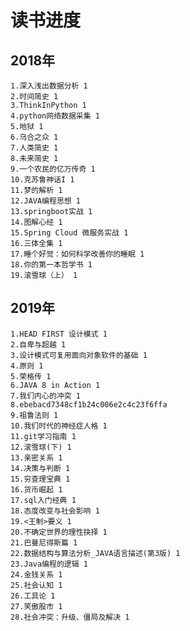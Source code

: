 # 读书进度

## 2018年

    1.深入浅出数据分析 1
    2.时间简史 1
    3.ThinkInPython 1
    4.python网络数据采集 1
    5.地狱 1
    6.乌合之众 1
    7.人类简史 1
    8.未来简史 1
    9.一个农民的亿万传奇 1
    10.克苏鲁神话I 1
    11.梦的解析 1
    12.JAVA编程思想 1
    13.springboot实战 1
    14.图解心经 1
    15.Spring Cloud 微服务实战 1
    16.三体全集 1
    17.睡个好觉：如何科学改善你的睡眠 1
    18.你的第一本哲学书 1
    19.滚雪球（上） 1

## 2019年

    1.HEAD FIRST 设计模式 1
    2.自卑与超越 1
    3.设计模式可复用面向对象软件的基础 1
    4.原则 1
    5.荣格传 1
    6.JAVA 8 in Action 1
    7.我们内心的冲突 1
    8.ebebacd7348cf1b24c006e2c4c23f6ffa
    9.祖鲁法则 1
    10.我们时代的神经症人格 1
    11.git学习指南 1 
    12.滚雪球(下) 1
    13.亲密关系 1
    14.决策与判断 1
    15.穷查理宝典 1
    16.货币崛起 1
    17.sql入门经典 1
    18.态度改变与社会影响 1
    19.<王制>要义 1
    20.不确定世界的理性抉择 1
    21.巴曼尼得斯篇 1
    22.数据结构与算法分析_JAVA语言描述(第3版) 1
    23.Java编程的逻辑 1
    24.金钱关系 1
    25.社会认知 1
    26.工具论 1
    27.笑傲股市 1
    28.社会冲突：升级、僵局及解决 1
